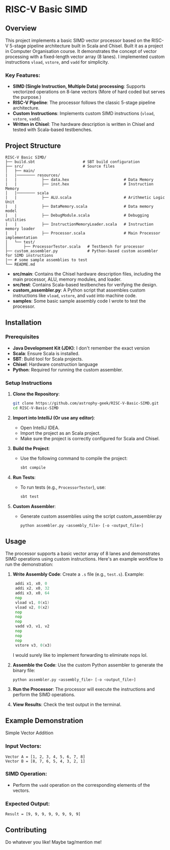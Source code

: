 # RISC-V Basic SIMD

## Overview

This project implements a basic SIMD vector processor based on the RISC-V 5-stage pipeline architecture built in Scala and Chisel. Built it as a project in Computer Organisation course. It demonstrates the concept of vector processing with a fixed-length vector array (8 lanes). 
I implemented custom instructions `vload`, `vstore`, and `vadd` for simplicity. 

### Key Features:
- **SIMD (Single Instruction, Multiple Data) processing**: Supports vectorized operations on 8-lane vectors (More of hard coded but serves the purpose.)
- **RISC-V Pipeline**: The processor follows the classic 5-stage pipeline architecture.
- **Custom Instructions**: Implements custom SIMD instructions (`vload`, `vstore`, `vadd`).
- **Written in Chisel**: The hardware description is written in Chisel and tested with Scala-based testbenches.

## Project Structure


```
RISC-V Basic SIMD/
├── build.sbt                     # SBT build configuration
├── src/                          # Source files
│   ├── main/
|   |──────── resources/
|   |           ├── data.hex                        # Data Memory
|   |           ├── inst.hex                        # Instruction Memory
│   │──────── scala
|   |           ├── ALU.scala                       # Arithmetic Logic Unit
|   |           ├── DataMemory.scala                # Data memory model
|   |           ├── DebugModule.scala               # Debugging utilities
|   |           ├── InstructionMemoryLoader.scala   # Instruction memory loader
|   |           ├── Processor.scala                 # Main Processor implementation
│   └── test/
│       ├── ProcessorTestor.scala   # Testbench for processor
├── custom_assembler.py             # Python-based custom assembler for SIMD instructions
|── # some sample assemblies to test
└── README.md
```

- **src/main**: Contains the Chisel hardware description files, including the main processor, ALU, memory modules, and loader.
- **src/test**: Contains Scala-based testbenches for verifying the design.
- **custom_assembler.py**: A Python script that assembles custom instructions like `vload`, `vstore`, and `vadd` into machine code.
- **samples**: Some basic sample assembly code I wrote to test the processor.

## Installation

### Prerequisites


- **Java Development Kit (JDK)**: I don't remember the exact version 
- **Scala**: Ensure Scala is installed.
- **SBT**: Build tool for Scala projects.
- **Chisel**: Hardware construction language
- **Python**: Required for running the custom assembler.

### Setup Instructions

1. **Clone the Repository**:

   ```bash
   git clone https://github.com/astrophy-geek/RISC-V-Basic-SIMD.git
   cd RISC-V-Basic-SIMD
   ```

2. **Import into IntelliJ (Or use any editor)**:
   - Open IntelliJ IDEA.
   - Import the project as an Scala project.
   - Make sure the project is correctly configured for Scala and Chisel.

3. **Build the Project**:
   - Use the following command to compile the project:

     ```bash
     sbt compile
     ```

4. **Run Tests**:
   - To run tests (e.g., `ProcessorTestor`), use:

     ```bash
     sbt test
     ```

5. **Custom Assembler**:
   - Generate custom assemblies using the script custom_assembler.py

     ```bash
     python assembler.py <assembly_file> [-o <output_file>]
     ```

## Usage

The processor supports a basic vector array of 8 lanes and demonstrates SIMD operations using custom instructions. Here's an example workflow to run the demonstration:

1. **Write Assembly Code**: Create a `.s` file (e.g., `test.s`). Example:

   ```asm
    addi x1, x0, 0
    addi x2, x0, 32
    addi x3, x0, 64
    nop
    vload v1, 0(x1)
    vload v2, 0(x2)
    nop
    nop
    nop
    vadd v3, v1, v2
    nop
    nop
    nop
    vstore v3, 0(x3)
   ```
   I would surely like to implement forwarding to eliminate nops lol.

2. **Assemble the Code**: Use the custom Python assembler to generate the binary file:

     ```bash
     python assembler.py <assembly_file> [-o <output_file>]
     ```

3. **Run the Processor**: The processor will execute the instructions and perform the SIMD operations.

4. **View Results**: Check the test output in the terminal.

## Example Demonstration

Simple Vector Addition

### Input Vectors:
```
Vector A = [1, 2, 3, 4, 5, 6, 7, 8]
Vector B = [8, 7, 6, 5, 4, 3, 2, 1]
```

### SIMD Operation:
- Perform the `vadd` operation on the corresponding elements of the vectors.

### Expected Output:
```
Result = [9, 9, 9, 9, 9, 9, 9, 9]
```

## Contributing

Do whatever you like! Maybe tag/mention me!

